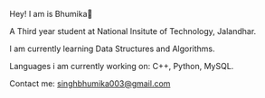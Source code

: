 Hey! I am is Bhumika👋

A Third year student at National Insitute of Technology, Jalandhar.

I am currently learning Data Structures and Algorithms.


Languages i am currently working on:
C++,
Python,
MySQL.

Contact me: singhbhumika003@gmail.com
